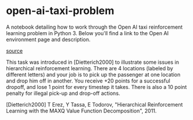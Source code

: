 # open-ai-taxi-problem

A notebook detailing how to work through the Open AI taxi reinforcement learning problem in Python 3. Below you'll find a link to the Open AI environment page and description.

[source](https://gym.openai.com/envs/Taxi-v2/)

This task was introduced in [Dietterich2000] to illustrate some issues in hierarchical reinforcement learning. There are 4 locations (labeled by different letters) and your job is to pick up the passenger at one location and drop him off in another. You receive +20 points for a successful dropoff, and lose 1 point for every timestep it takes. There is also a 10 point penalty for illegal pick-up and drop-off actions.

[Dietterich2000]	T Erez, Y Tassa, E Todorov, "Hierarchical Reinforcement Learning with the MAXQ Value Function Decomposition", 2011.

